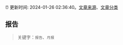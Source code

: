 :alarm_clock: 更新时间: 2024-01-26 02:36:40。[文章来源](/README.md)、[文章分类](/TAGS.md)

## 报告


> 关键字：`报告`、`月报`



